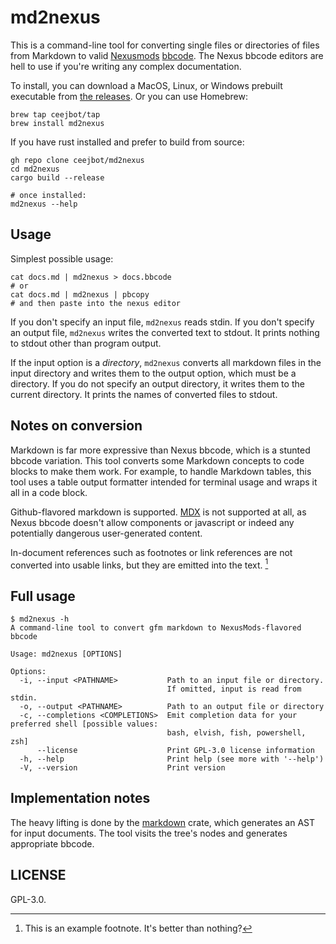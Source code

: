 # md2nexus

This is a command-line tool for converting single files or directories of files from Markdown to valid [Nexusmods](https://nexusmods.com) [bbcode](https://wiki.nexusmods.com/index.php/Formating_and_BBCode_in_Descriptions). The Nexus bbcode editors are hell to use if you're writing any complex documentation.

To install, you can download a MacOS, Linux, or Windows prebuilt executable from [the releases](https://github.com/ceejbot/md2nexus/releases/latest). Or you can use Homebrew:

```shell
brew tap ceejbot/tap
brew install md2nexus
```

If you have rust installed and prefer to build from source:

```shell
gh repo clone ceejbot/md2nexus
cd md2nexus
cargo build --release

# once installed:
md2nexus --help
```

## Usage

Simplest possible usage:

```shell
cat docs.md | md2nexus > docs.bbcode
# or
cat docs.md | md2nexus | pbcopy
# and then paste into the nexus editor
```

If you don't specify an input file, `md2nexus` reads stdin. If you don't specify an output file, `md2nexus` writes the converted text to stdout. It prints nothing to stdout other than program output.

If the input option is a _directory_, `md2nexus` converts all markdown files in the input directory and writes them to the output option, which must be a directory. If you do not specify an output directory, it writes them to the current directory. It prints the names of converted files to stdout.

## Notes on conversion

Markdown is far more expressive than Nexus bbcode, which is a stunted bbcode variation. This tool converts some Markdown concepts to code blocks to make them work. For example, to handle Markdown tables, this tool uses a table output formatter intended for terminal usage and wraps it all in a code block.

Github-flavored markdown is supported. [MDX](https://mdxjs.com) is not supported at all, as Nexus bbcode doesn't allow components or javascript or indeed any potentially dangerous user-generated content.

In-document references such as footnotes or link references are not converted into usable links, but they are emitted into the text. [^note1]

## Full usage

```text
$ md2nexus -h
A command-line tool to convert gfm markdown to NexusMods-flavored bbcode

Usage: md2nexus [OPTIONS]

Options:
  -i, --input <PATHNAME>           Path to an input file or directory.
                                   If omitted, input is read from stdin.
  -o, --output <PATHNAME>          Path to an output file or directory
  -c, --completions <COMPLETIONS>  Emit completion data for your preferred shell [possible values:
                                   bash, elvish, fish, powershell, zsh]
      --license                    Print GPL-3.0 license information
  -h, --help                       Print help (see more with '--help')
  -V, --version                    Print version
```

## Implementation notes

The heavy lifting is done by the [markdown](https://lib.rs/crates/markdown) crate, which generates an AST for input documents. The tool visits the tree's nodes and generates appropriate bbcode.

[^note1]: This is an example footnote. It's better than nothing?

## LICENSE

GPL-3.0.
